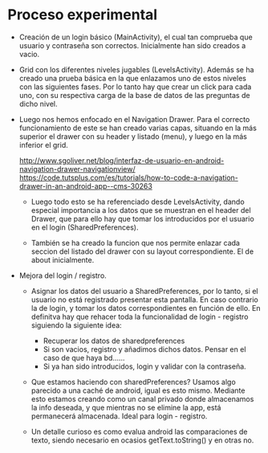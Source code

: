 # Proceso experimental

- Creación de un login básico (MainActivity), el cual tan comprueba que usuario y contraseña son correctos. Inicialmente han sido creados a vacio.

- Grid con los diferentes niveles jugables (LevelsActivity). Además se ha creado una prueba básica en la que enlazamos uno de estos niveles con las siguientes fases. Por lo tanto hay que crear un click para cada uno, con su respectiva carga de la base de datos de las preguntas de dicho nivel.

- Luego nos hemos enfocado en el Navigation Drawer. Para el correcto funcionamiento de este se han creado varias capas, situando en la más superior el drawer con su header y listado (menu), y luego en la más inferior el grid.

	http://www.sgoliver.net/blog/interfaz-de-usuario-en-android-navigation-drawer-navigationview/
	https://code.tutsplus.com/es/tutorials/how-to-code-a-navigation-drawer-in-an-android-app--cms-30263

	- Luego todo esto se ha referenciado desde LevelsActivity, dando especial importancia a los datos que se muestran en el header del Drawer, que para ello hay que tomar los introducidos por el usuario en el login (SharedPreferences). 

	- También se ha creado la funcion que nos permite enlazar cada seccion del listado del drawer con su layout correspondiente. El de about inicialmente.

- Mejora del login / registro.
	
	- Asignar los datos del usuario a SharedPreferences, por lo tanto, si el usuario no está registrado presentar esta pantalla. En caso contrario la de login, y tomar los datos correspondientes en función de ello.
	En definitva hay que rehacer toda la funcionalidad de login - registro siguiendo la siguiente idea:
		- Recuperar los datos de sharedpreferences
		- Si son vacios, registro y añadimos dichos datos. Pensar en el caso de que haya bd......
		- Si ya han sido introducidos, login y validar con la contraseña.

	- Que estamos haciendo con sharedPreferences? Usamos algo parecido a una caché de android, igual es esto mismo. Mediante esto estamos creando como un canal privado donde almacenamos la info deseada, y que mientras no se elimine la app, está permanecerá almacenada. Ideal para login - registro.

	- Un detalle curioso es como evalua android las comparaciones de texto, siendo necesario en ocasios getText.toString() y en otras no.